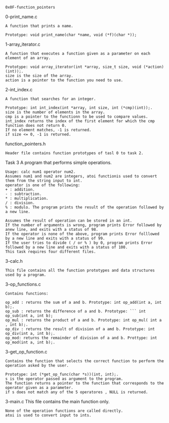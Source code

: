 
	0x0F-function_pointers

0-print_name.c

	A function that prints a name.

	Prototype: void print_name(char *name, void (*f)(char *));

1-array_iterator.c

	A function that executes a function given as a parameter on each element of an array.

	Prototype: void array_iterator(int *array, size_t size, void (*action)(int));.
	size is the size of the array.
	action is a pointer to the function you need to use.

2-int_index.c

	A function that searches for an integer.

	Prototype: int int_index(int *array, int size, int (*cmp)(int));.
	size is the number of elements in the array.
	cmp is a pointer to the functionn to be used to compare values.
	int_index returns the index of the first element for which the cmp function does not return 0.
	If no element matches, -1 is returned.
	if size <= 0, -1 is returned.

function_pointers.h

	Header file contains function prototypes of tasl 0 to task 2.

Task 3
	A program that performs simple operations.

	Usage: calc num1 operator num2.
	Assumes num1 and num2 are integers, atoi functionis used to convert them from the string input to int.
	operator is one of the following:
	+ : addition.
	- : subtraction.
	* : multiplication.
	/ : division.
	% : modulo. The program prints the result of the operation followed by a new line.

	Assumes the result of operation can be stored in an int.
	If the number of arguments is wrong, program prints Error followed by anew line, and exits with a status of 98.
	If the operator is none of the above, program prints Error folllowed by a new line and exits with a status of 99.
	If the user tries to divide ( / or % ) by 0, program prints Error followed by a new line and exits with a status of 100.
	This task requires four different files.

3-calc.h

	This file contains all the function prototypes and data structures used by a program.

3-op_functions.c

	Contains functions:

	op_add : returns the sum of a and b. Prototype: int op_add(int a, int b);.
	op_sub : returns the difference of a and b. Prototype: ``` int op_sub(int a, int b);
	op_mul : returns the product of a and b. Prototype: int op_mul( int a , int b);.
	op_div : returns the result of division of a amd b. Prototype: int op_div(int a, int b);.
	op_mod: returns the remainder of division of a and b. Prottype: int op_mod(int a, int b);.

3-get_op_function.c

	Contains the function that selects the correct function to perform the operation asked by the user.

	Prototype: int (*get_op_func(char *s))(int, int);.
	s is the operator passed as argument to the program.
	The function returns a pointer to the function that corresponds to the operator given as a parameter.
	if s does not match any of the 5 operatores , NULL is returned.

3-main.c
	This file contains the main function only.

	None of the operation functions are called directly.
	atoi is used to convert input to ints.
